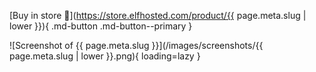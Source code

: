 [Buy in store :shopping_cart:](https://store.elfhosted.com/product/{{ page.meta.slug | lower }}){ .md-button .md-button--primary }

![Screenshot of {{ page.meta.slug }}](/images/screenshots/{{ page.meta.slug | lower }}.png){ loading=lazy }